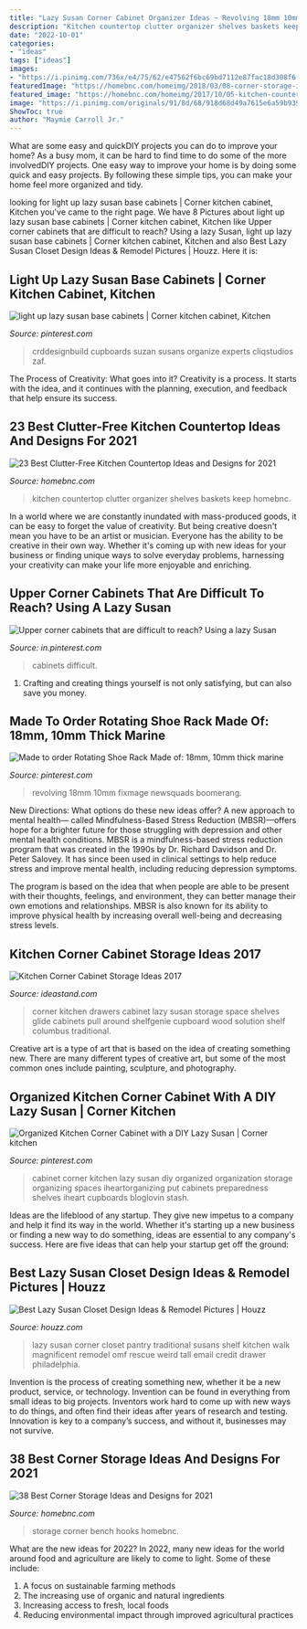 ```yaml
---
title: "Lazy Susan Corner Cabinet Organizer Ideas ~ Revolving 18mm 10mm Fixmage Newsquads Boomerang"
description: "Kitchen countertop clutter organizer shelves baskets keep homebnc"
date: "2022-10-01"
categories:
- "ideas"
tags: ["ideas"]
images:
- "https://i.pinimg.com/736x/e4/75/62/e47562f6bc69bd7112e87fac18d308f6--corner-cabinets-lazy-susan.jpg"
featuredImage: "https://homebnc.com/homeimg/2018/03/08-corner-storage-ideas-homebnc.jpg"
featured_image: "https://homebnc.com/homeimg/2017/10/05-kitchen-countertop-ideas-clutter-free-homebnc.jpg"
image: "https://i.pinimg.com/originals/91/8d/68/918d68d49a7615e6a59b939af521cef9.png"
ShowToc: true
author: "Maymie Carroll Jr."
---
```



What are some easy and quickDIY projects you can do to improve your home?
As a busy mom, it can be hard to find time to do some of the more involvedDIY projects. One easy way to improve your home is by doing some quick and easy projects. By following these simple tips, you can make your home feel more organized and tidy.

	

		
looking for light up lazy susan base cabinets | Corner kitchen cabinet, Kitchen you've came to the right page. We have 8 Pictures about light up lazy susan base cabinets | Corner kitchen cabinet, Kitchen like Upper corner cabinets that are difficult to reach? Using a lazy Susan, light up lazy susan base cabinets | Corner kitchen cabinet, Kitchen and also Best Lazy Susan Closet Design Ideas &amp; Remodel Pictures | Houzz. Here it is:
		
    
## Light Up Lazy Susan Base Cabinets | Corner Kitchen Cabinet, Kitchen

<img loading=lazy src="https://i.pinimg.com/736x/77/0b/24/770b241a368d6f22d05a507e1e05d79f.jpg" onerror="this.onerror=null;this.src='https://tse1.mm.bing.net/th?id=OIP.UX56foKBxQjoNl8AHjpK3wHaDt&amp;pid=15.1';" alt="light up lazy susan base cabinets | Corner kitchen cabinet, Kitchen">

_Source: pinterest.com_

>crddesignbuild cupboards suzan susans organize experts cliqstudios zaf. 

	

The Process of Creativity: What goes into it?
Creativity is a process. It starts with the idea, and it continues with the planning, execution, and feedback that help ensure its success.

    
## 23 Best Clutter-Free Kitchen Countertop Ideas And Designs For 2021

<img loading=lazy src="https://homebnc.com/homeimg/2017/10/05-kitchen-countertop-ideas-clutter-free-homebnc.jpg" onerror="this.onerror=null;this.src='https://tse4.mm.bing.net/th?id=OIP.4SvVXnJQXXtQpibKv7pkmgHaJ4&amp;pid=15.1';" alt="23 Best Clutter-Free Kitchen Countertop Ideas and Designs for 2021">

_Source: homebnc.com_

>kitchen countertop clutter organizer shelves baskets keep homebnc. 

	

In a world where we are constantly inundated with mass-produced goods, it can be easy to forget the value of creativity. But being creative doesn't mean you have to be an artist or musician. Everyone has the ability to be creative in their own way. Whether it's coming up with new ideas for your business or finding unique ways to solve everyday problems, harnessing your creativity can make your life more enjoyable and enriching.

    
## Upper Corner Cabinets That Are Difficult To Reach? Using A Lazy Susan

<img loading=lazy src="https://i.pinimg.com/736x/e4/75/62/e47562f6bc69bd7112e87fac18d308f6--corner-cabinets-lazy-susan.jpg" onerror="this.onerror=null;this.src='https://tse3.mm.bing.net/th?id=OIP.S3x_zZCBZ0Z3JO0Zd8940AHaLG&amp;pid=15.1';" alt="Upper corner cabinets that are difficult to reach? Using a lazy Susan">

_Source: in.pinterest.com_

>cabinets difficult. 

	

1. Crafting and creating things yourself is not only satisfying, but can also save you money.

    
## Made To Order Rotating Shoe Rack Made Of: 18mm, 10mm Thick Marine

<img loading=lazy src="https://i.pinimg.com/736x/12/55/01/125501133b47c344faaf82501a8ed67e.jpg" onerror="this.onerror=null;this.src='https://tse4.mm.bing.net/th?id=OIP._lL5wO9dtQnSqHIO-731vwHaNK&amp;pid=15.1';" alt="Made to order Rotating Shoe Rack Made of: 18mm, 10mm thick marine">

_Source: pinterest.com_

>revolving 18mm 10mm fixmage newsquads boomerang. 

	

New Directions: What options do these new ideas offer?
A new approach to mental health— called Mindfulness-Based Stress Reduction (MBSR)—offers hope for a brighter future for those struggling with depression and other mental health conditions.
MBSR is a mindfulness-based stress reduction program that was created in the 1990s by Dr. Richard Davidson and Dr. Peter Salovey. It has since been used in clinical settings to help reduce stress and improve mental health, including reducing depression symptoms.

The program is based on the idea that when people are able to be present with their thoughts, feelings, and environment, they can better manage their own emotions and relationships. MBSR is also known for its ability to improve physical health by increasing overall well-being and decreasing stress levels.

    
## Kitchen Corner Cabinet Storage Ideas 2017

<img loading=lazy src="http://ideastand.com/wp-content/uploads/2016/03/kitchen-corner-cabinet-storage/5-kitchen-corner-cabinets-storage.jpg" onerror="this.onerror=null;this.src='https://tse2.mm.bing.net/th?id=OIP.Glu7-q5BI7PVwlm3sC6NtwHaMZ&amp;pid=15.1';" alt="Kitchen Corner Cabinet Storage Ideas 2017">

_Source: ideastand.com_

>corner kitchen drawers cabinet lazy susan storage space shelves glide cabinets pull around shelfgenie cupboard wood solution shelf columbus traditional. 

	

Creative art is a type of art that is based on the idea of creating something new. There are many different types of creative art, but some of the most common ones include painting, sculpture, and photography.

    
## Organized Kitchen Corner Cabinet With A DIY Lazy Susan | Corner Kitchen

<img loading=lazy src="https://i.pinimg.com/originals/91/8d/68/918d68d49a7615e6a59b939af521cef9.png" onerror="this.onerror=null;this.src='https://tse4.mm.bing.net/th?id=OIP.Bpd48XunojRi3slfCopWBwHaKH&amp;pid=15.1';" alt="Organized Kitchen Corner Cabinet with a DIY Lazy Susan | Corner kitchen">

_Source: pinterest.com_

>cabinet corner kitchen lazy susan diy organized organization storage organizing spaces iheartorganizing put cabinets preparedness shelves iheart cupboards bloglovin stash. 

	

Ideas are the lifeblood of any startup. They give new impetus to a company and help it find its way in the world. Whether it's starting up a new business or finding a new way to do something, ideas are essential to any company's success. Here are five ideas that can help your startup get off the ground: 

    
## Best Lazy Susan Closet Design Ideas &amp; Remodel Pictures | Houzz

<img loading=lazy src="https://st.hzcdn.com/fimgs/baa1812f0f4a670a_3195-w500-h666-b0-p0--traditional-kitchen.jpg" onerror="this.onerror=null;this.src='https://tse3.mm.bing.net/th?id=OIP.MxhiWqsfXp1puYl2IHLPnwHaJ3&amp;pid=15.1';" alt="Best Lazy Susan Closet Design Ideas &amp; Remodel Pictures | Houzz">

_Source: houzz.com_

>lazy susan corner closet pantry traditional susans shelf kitchen walk magnificent remodel omf rescue weird tall email credit drawer philadelphia. 

	

Invention is the process of creating something new, whether it be a new product, service, or technology. Invention can be found in everything from small ideas to big projects. Inventors work hard to come up with new ways to do things, and often find their ideas after years of research and testing. Innovation is key to a company’s success, and without it, businesses may not survive.

    
## 38 Best Corner Storage Ideas And Designs For 2021

<img loading=lazy src="https://homebnc.com/homeimg/2018/03/08-corner-storage-ideas-homebnc.jpg" onerror="this.onerror=null;this.src='https://tse2.mm.bing.net/th?id=OIP.-TrWWMVHdvNozTY7oZWypQHaLH&amp;pid=15.1';" alt="38 Best Corner Storage Ideas and Designs for 2021">

_Source: homebnc.com_

>storage corner bench hooks homebnc. 

	

What are the new ideas for 2022?
In 2022, many new ideas for the world around food and agriculture are likely to come to light. Some of these include: 
1. A focus on sustainable farming methods 
2. The increasing use of organic and natural ingredients 
3. Increasing access to fresh, local foods 
4. Reducing environmental impact through improved agricultural practices 

